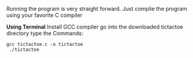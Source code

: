Running the program is very straight forward. 
Just complie the program using your favorite C compiler

**Using Terminal** 
Install GCC compiler
go into the downloaded tictactoe directory 
type the Commands:
```
gcc tictactoe.c -o tictactoe
 ./tictactoe
```

